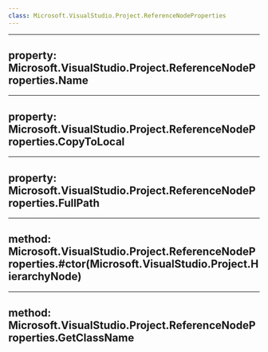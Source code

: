 ```yaml
---
class: Microsoft.VisualStudio.Project.ReferenceNodeProperties
---
```


---
property: Microsoft.VisualStudio.Project.ReferenceNodeProperties.Name
---

---
property: Microsoft.VisualStudio.Project.ReferenceNodeProperties.CopyToLocal
---

---
property: Microsoft.VisualStudio.Project.ReferenceNodeProperties.FullPath
---

---
method: Microsoft.VisualStudio.Project.ReferenceNodeProperties.#ctor(Microsoft.VisualStudio.Project.HierarchyNode)
---

---
method: Microsoft.VisualStudio.Project.ReferenceNodeProperties.GetClassName
---

